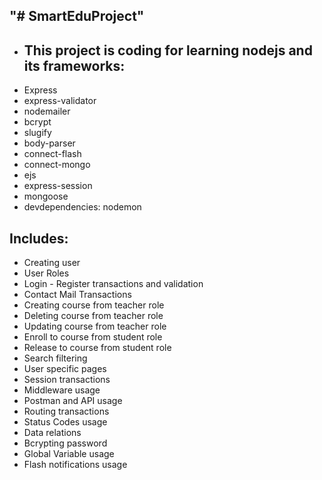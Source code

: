 "# SmartEduProject" 
----
* This project is coding for learning nodejs and its frameworks:
  ----
* Express 
* express-validator
* nodemailer
* bcrypt
* slugify
* body-parser
* connect-flash
* connect-mongo
* ejs 
* express-session
* mongoose
* devdependencies: nodemon

Includes: 
----
* Creating user
* User Roles
* Login - Register transactions and validation
* Contact Mail Transactions
* Creating course from teacher role
* Deleting course from teacher role
* Updating course from teacher role
* Enroll to course from student role
* Release to course from student role
* Search filtering
* User specific pages
* Session transactions
* Middleware usage
* Postman and API usage
* Routing transactions
* Status Codes usage
* Data relations
* Bcrypting password
* Global Variable usage
* Flash notifications usage
